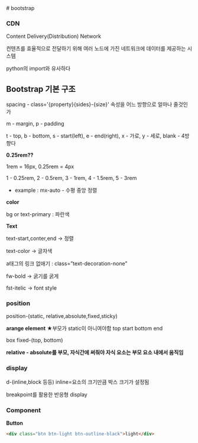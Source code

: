 <head>
<link href="../css/bootstrap.min.css" rel="stylesheet" integrity="sha384-gH2yIJqKdNHPEq0n4Mqa/HGKIhSkIHeL5AyhkYV8i59U5AR6csBvApHHNl/vI1Bx" crossorigin="anonymous">
</head>
# bootstrap

### CDN

Content Delivery(Distribution) Network

컨텐츠를 효율적으로 전달하기 위해 여러 노드에 가진 네트워크에 데이터를 제공하는 시스템

python의 import와 유사하다

## Bootstrap 기본 구조

spacing - class='{property}{sides}-{size}'  속성을 어느 방향으로 얼마나 줄것인가

m - margin, p - padding

t - top, b - bottom, s - start(left), e - end(right), x - 가로, y - 세로, blank - 4방향다

**0.25rem??**

1rem = 16px, 0.25rem = 4px

1 - 0.25rem, 2 - 0.5rem, 3 - 1rem, 4 - 1.5rem, 5 - 3rem

- example : mx-auto - 수평 중앙 정렬

**color**

bg or text-primary : 파란색

**Text**

text-start,conter,end → 정렬

text-color → 글자색

a태그의 링크 없애기 : class=”text-decoration-none”

fw-bold → 굵기를 굵게

fst-itelic → font style

### position
position-(static, relative,absolute,fixed,sticky)

**arange element**
★부모가 static이 아니여야함
top start bottom end

box fixed-(top, bottom)

__relative - absolute를 부모, 자식간에 써줘야 자식 요소는 부모 요소 내에서 움직임__

### display
d-(inline,block 등등)
inline=요소의 크기만큼 박스 크기가 설정됨

breakpoint를 활용한 반응형 display

### Component
**Button**
```html
<div class="btn btn-light btn-outline-black">light</div>
```
